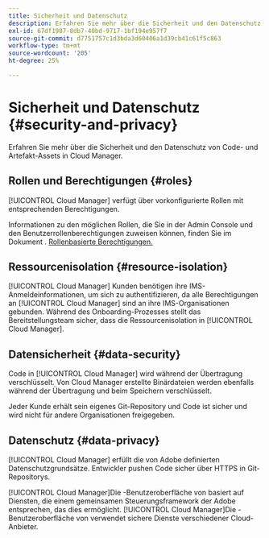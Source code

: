 ```yaml
---
title: Sicherheit und Datenschutz
description: Erfahren Sie mehr über die Sicherheit und den Datenschutz von Code- und Artefakt-Assets in Cloud Manager.
exl-id: 67df1987-8db7-40bd-9717-1bf194e957f7
source-git-commit: d7751757c1d3bda3d60406a1d39cb41c61f5c863
workflow-type: tm+mt
source-wordcount: '205'
ht-degree: 25%

---
```



# Sicherheit und Datenschutz {#security-and-privacy}

Erfahren Sie mehr über die Sicherheit und den Datenschutz von Code- und Artefakt-Assets in Cloud Manager.

## Rollen und Berechtigungen {#roles}

[!UICONTROL Cloud Manager] verfügt über vorkonfigurierte Rollen mit entsprechenden Berechtigungen.

Informationen zu den möglichen Rollen, die Sie in der Admin Console und den Benutzerrollenberechtigungen zuweisen können, finden Sie im Dokument . [Rollenbasierte Berechtigungen.](/help/requirements/role-based-permissions.md)

## Ressourcenisolation {#resource-isolation}

[!UICONTROL Cloud Manager] Kunden benötigen ihre IMS-Anmeldeinformationen, um sich zu authentifizieren, da alle Berechtigungen an [!UICONTROL Cloud Manager] sind an ihre IMS-Organisationen gebunden. Während des Onboarding-Prozesses stellt das Bereitstellungsteam sicher, dass die Ressourcenisolation in [!UICONTROL Cloud Manager].

## Datensicherheit {#data-security}

Code in [!UICONTROL Cloud Manager] wird während der Übertragung verschlüsselt. Von Cloud Manager erstellte Binärdateien werden ebenfalls während der Übertragung und beim Speichern verschlüsselt.

Jeder Kunde erhält sein eigenes Git-Repository und Code ist sicher und wird nicht für andere Organisationen freigegeben.

## Datenschutz {#data-privacy}

[!UICONTROL Cloud Manager] erfüllt die von Adobe definierten Datenschutzgrundsätze. Entwickler pushen Code sicher über HTTPS in Git-Repositorys.

[!UICONTROL Cloud Manager]Die -Benutzeroberfläche von basiert auf Diensten, die einem gemeinsamen Steuerungsframework der Adobe entsprechen, das dies ermöglicht. [!UICONTROL Cloud Manager]Die -Benutzeroberfläche von verwendet sichere Dienste verschiedener Cloud-Anbieter.
